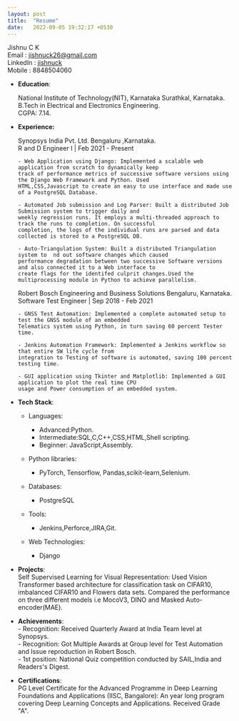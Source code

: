 ```yaml
---
layout: post
title:  "Resume"
date:   2022-09-05 19:32:17 +0530
---
```


Jishnu C K   
Email : jishnuck26@gmail.com   
LinkedIn : [jishnuck][linkedin]   
Mobile : 8848504060  

- <b>Education</b>:  

  National Institute of Technology(NIT), Karnataka Surathkal, Karnataka.  
  B.Tech in Electrical and Electronics Engineering.  
  CGPA: 7.14.  

- <b>Experience:</b>  

    Synopsys India Pvt. Ltd. Bengaluru ,Karnataka.   
    R and D Engineer I | Feb 2021 - Present
 

      - Web Application using Django: Implemented a scalable web application from scratch to dynamically keep
      track of performance metrics of successive software versions using the Django Web Framework and Python. Used
      HTML,CSS,Javascript to create an easy to use interface and made use of a PostgreSQL Database.  

      - Automated Job submission and Log Parser: Built a distributed Job Submission system to trigger daily and
      weekly regression runs. It employs a multi-threaded approach to track the runs to completion. On successful
      completion, the logs of the individual runs are parsed and data collected is stored to a PostgreSQL DB.  

      - Auto-Triangulation System: Built a distributed Triangulation system to  nd out software changes which caused
      performance degradation between two successive Software versions and also connected it to a Web interface to
      create flags for the identifed culprit changes.Used the multiprocessing module in Python to achieve parallelism.  



   Robert Bosch Engineering and Business Solutions Bengaluru, Karnataka.    
   Software Test Engineer | Sep 2018 - Feb 2021  

      - GNSS Test Automation: Implemented a complete automated setup to test the GNSS module of an embedded
      Telematics system using Python, in turn saving 60 percent Tester time.  

      - Jenkins Automation Framework: Implemented a Jenkins workflow so that entire SW life cycle from
      integration to Testing of software is automated, saving 100 percent testing time.  

      - GUI application using Tkinter and Matplotlib: Implemented a GUI application to plot the real time CPU
      usage and Power consumption of an embedded system.  



- <b>Tech Stack</b>:

  - Languages:
    - Advanced:Python.  
    - Intermediate:SQL,C,C++,CSS,HTML,Shell scripting.  
    - Beginner: JavaScript,Assembly.  

  - Python libraries:
     - PyTorch, Tensorflow, Pandas,scikit-learn,Selenium.  

  - Databases:
     - PostgreSQL   

  - Tools:
     - Jenkins,Perforce,JIRA,Git.  

  - Web Technologies:
     - Django    

- <b>Projects</b>:  
        Self Supervised Learning for Visual Representation: Used Vision Transformer based architecture for classification
        task on CIFAR10, imbalanced CIFAR10 and Flowers data sets. Compared the performance on three different models i.e
        MocoV3, DINO and Masked Auto-encoder(MAE).  

- <b>Achievements</b>:  
        - Recognition: Received Quarterly Award at India Team level at Synopsys.  
        - Recognition: Got Multiple Awards at Group level for Test Automation and Issue reproduction in Robert Bosch.  
        - 1st position: National Quiz competition conducted by SAIL,India and Readers's Digest.  

- <b>Certifications</b>:  
        PG Level Certificate for the Advanced Programme in Deep Learning Foundations and Applications
        (IISC, Bangalore): An year long program covering Deep Learning Concepts and Applications. Received Grade "A".  


[linkedin]:https://www.linkedin.com/in/jishnuck/ 
